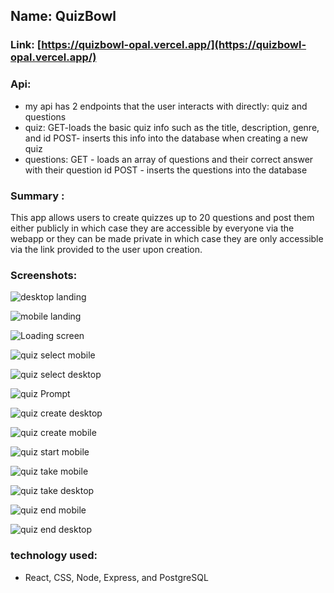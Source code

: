 ## Name: QuizBowl

### Link: [https://quizbowl-opal.vercel.app/](https://quizbowl-opal.vercel.app/)

### Api:
- my api has 2 endpoints that the user interacts with directly: quiz and questions
- quiz: GET-loads the basic quiz info such as the title, description, genre, and id
POST- inserts this info into the database when creating a new quiz
- questions: GET - loads an array of questions and their correct answer with their question id
POST - inserts the questions into the database


### Summary :
This app allows users to create quizzes up to 20 questions and post them either publicly in which case they are accessible by everyone via the webapp or they can be made private in which case they are only accessible via the link provided to the user upon creation.

### Screenshots:
![desktop landing](SS1.png)

![mobile landing](SS2.png)

![Loading screen](SS3.png)

![quiz select mobile](SS4.png)

![quiz select desktop](SS5.png)

![quiz Prompt](SS6.png)

![quiz create desktop](SS7.png)

![quiz create mobile](SS8.png)

![quiz start mobile](SS9.png)

![quiz take mobile](SS10.png)

![quiz take desktop](SS11.png)

![quiz end mobile](SS12.png)

![quiz end desktop](SS13.png)

### technology used:
- React, CSS, Node, Express, and PostgreSQL